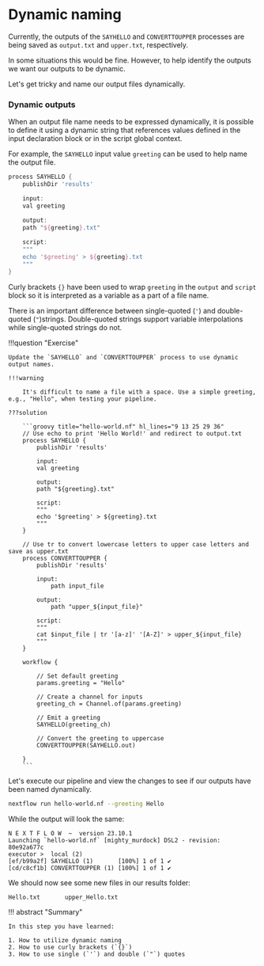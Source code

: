 # Dynamic naming

Currently, the outputs of the `SAYHELLO` and `CONVERTTOUPPER` processes are being saved as `output.txt` and `upper.txt`, respectively.

In some situations this would be fine. However, to help identify the outputs we want our outputs to be dynamic.

Let's get tricky and name our output files dynamically.

### Dynamic outputs

When an output file name needs to be expressed dynamically, it is possible to define it using a dynamic string that references values defined in the input declaration block or in the script global context.

For example, the `SAYHELLO` input value `greeting` can be used to help name the output file.

```groovy hl_lines="5 8 12"
process SAYHELLO {
    publishDir 'results'

    input:
    val greeting

    output: 
    path "${greeting}.txt"
    
    script:
    """
    echo '$greeting' > ${greeting}.txt
    """
}
```

Curly brackets `{}` have been used to wrap `greeting` in the `output` and `script` block so it is interpreted as a variable as a part of a file name. 

There is an important difference between single-quoted (`'`) and double-quoted (`"`)strings. Double-quoted strings support variable interpolations while single-quoted strings do not.

!!!question "Exercise"

    Update the `SAYHELLO` and `CONVERTTOUPPER` process to use dynamic output names.

    !!!warning

        It's difficult to name a file with a space. Use a simple greeting, e.g., "Hello", when testing your pipeline.

    ???solution

        ```groovy title="hello-world.nf" hl_lines="9 13 25 29 36"
        // Use echo to print 'Hello World!' and redirect to output.txt
        process SAYHELLO {
            publishDir 'results'

            input:
            val greeting

            output: 
            path "${greeting}.txt"
            
            script:
            """
            echo '$greeting' > ${greeting}.txt
            """
        }

        // Use tr to convert lowercase letters to upper case letters and save as upper.txt
        process CONVERTTOUPPER {
            publishDir 'results'
            
            input:
                path input_file

            output:
                path "upper_${input_file}"

            script:
            """
            cat $input_file | tr '[a-z]' '[A-Z]' > upper_${input_file}
            """
        }

        workflow {

            // Set default greeting
            params.greeting = "Hello"

            // Create a channel for inputs
            greeting_ch = Channel.of(params.greeting)

            // Emit a greeting
            SAYHELLO(greeting_ch)

            // Convert the greeting to uppercase
            CONVERTTOUPPER(SAYHELLO.out)

        }
        ```

Let's execute our pipeline and view the changes to see if our outputs have been named dynamically.

```bash
nextflow run hello-world.nf --greeting Hello
```

While the output will look the same:

```console
N E X T F L O W  ~  version 23.10.1
Launching `hello-world.nf` [mighty_murdock] DSL2 - revision: 80e92a677c
executor >  local (2)
[ef/b99a2f] SAYHELLO (1)       [100%] 1 of 1 ✔
[cd/c8cf1b] CONVERTTOUPPER (1) [100%] 1 of 1 ✔
```

We should now see some new files in our results folder:

```
Hello.txt       upper_Hello.txt
```

!!! abstract "Summary"

    In this step you have learned:  

    1. How to utilize dynamic naming
    2. How to use curly brackets (`{}`)
    3. How to use single (`'`) and double (`"`) quotes
